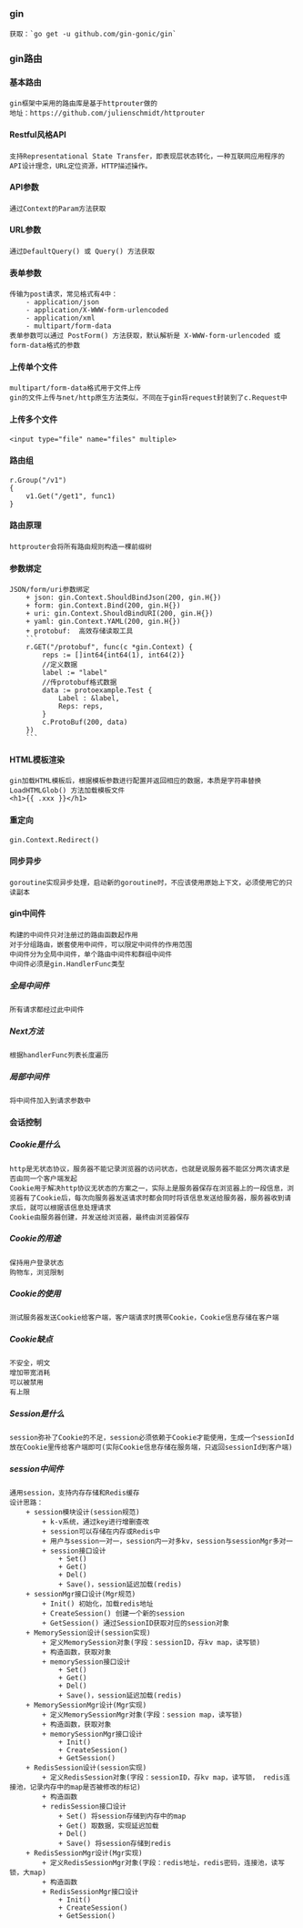 ### gin
    获取：`go get -u github.com/gin-gonic/gin`
### gin路由
#### 基本路由
    gin框架中采用的路由库是基于httprouter做的
    地址：https://github.com/julienschmidt/httprouter
#### Restful风格API
    支持Representational State Transfer，即表现层状态转化，一种互联网应用程序的API设计理念，URL定位资源，HTTP描述操作。
#### API参数
    通过Context的Param方法获取
#### URL参数
    通过DefaultQuery() 或 Query() 方法获取
#### 表单参数
    传输为post请求，常见格式有4中：
        - application/json
        - application/X-WWW-form-urlencoded
        - application/xml
        - multipart/form-data
    表单参数可以通过 PostForm() 方法获取，默认解析是 X-WWW-form-urlencoded 或 form-data格式的参数
#### 上传单个文件
    multipart/form-data格式用于文件上传
    gin的文件上传与net/http原生方法类似，不同在于gin将request封装到了c.Request中
#### 上传多个文件
    <input type="file" name="files" multiple>
#### 路由组
    r.Group("/v1")
    {
        v1.Get("/get1", func1)
    }
#### 路由原理
    httprouter会将所有路由规则构造一棵前缀树
#### 参数绑定
    JSON/form/uri参数绑定
        + json: gin.Context.ShouldBindJson(200, gin.H{})
        + form: gin.Context.Bind(200, gin.H{})
        + uri: gin.Context.ShouldBindURI(200, gin.H{})
        + yaml: gin.Context.YAML(200, gin.H{})
        + protobuf:  高效存储读取工具
        ```
        r.GET("/protobuf", func(c *gin.Context) {
            reps := []int64{int64(1), int64(2)}
            //定义数据
            label := "label"
            //传protobuf格式数据
            data := protoexample.Test {
                Label : &label,
                Reps: reps,
            }
            c.ProtoBuf(200, data)
        })
        ```
#### HTML模板渲染
    gin加载HTML模板后，根据模板参数进行配置并返回相应的数据，本质是字符串替换
    LoadHTMLGlob() 方法加载模板文件
    <h1>{{ .xxx }}</h1>
#### 重定向
    gin.Context.Redirect()
#### 同步异步
    goroutine实现异步处理，启动新的goroutine时，不应该使用原始上下文，必须使用它的只读副本
#### gin中间件
    构建的中间件只对注册过的路由函数起作用
    对于分组路由，嵌套使用中间件，可以限定中间件的作用范围
    中间件分为全局中间件，单个路由中间件和群组中间件
    中间件必须是gin.HandlerFunc类型
##### 全局中间件
    所有请求都经过此中间件
##### Next方法
    根据handlerFunc列表长度遍历
##### 局部中间件
    将中间件加入到请求参数中
#### 会话控制
##### Cookie是什么
    http是无状态协议，服务器不能记录浏览器的访问状态，也就是说服务器不能区分两次请求是否由同一个客户端发起
    Cookie用于解决http协议无状态的方案之一，实际上是服务器保存在浏览器上的一段信息，浏览器有了Cookie后，每次向服务器发送请求时都会同时将该信息发送给服务器，服务器收到请求后，就可以根据该信息处理请求
    Cookie由服务器创建，并发送给浏览器，最终由浏览器保存
##### Cookie的用途
    保持用户登录状态
    购物车，浏览限制
##### Cookie的使用
    测试服务器发送Cookie给客户端，客户端请求时携带Cookie，Cookie信息存储在客户端
##### Cookie缺点
    不安全，明文
    增加带宽消耗
    可以被禁用
    有上限
##### Session是什么
    session弥补了Cookie的不足，session必须依赖于Cookie才能使用，生成一个sessionId放在Cookie里传给客户端即可(实际Cookie信息存储在服务端，只返回sessionId到客户端)
##### session中间件
    通用session，支持内存存储和Redis缓存
    设计思路：
        + session模块设计(session规范)
            + k-v系统，通过key进行增删查改
            + session可以存储在内存或Redis中
            + 用户与session一对一，session内一对多kv，session与sessionMgr多对一
            + session接口设计
                + Set()
                + Get()
                + Del()
                + Save()，session延迟加载(redis)
        + sessionMgr接口设计(Mgr规范)
            + Init() 初始化，加载redis地址
            + CreateSession() 创建一个新的session
            + GetSession() 通过SessionID获取对应的session对象
        + MemorySession设计(session实现)
            + 定义MemorySession对象(字段：sessionID，存kv map，读写锁)
            + 构造函数，获取对象
            + memorySession接口设计
                + Set()
                + Get()
                + Del()
                + Save()，session延迟加载(redis)
        + MemorySessionMgr设计(Mgr实现)
            + 定义MemorySessionMgr对象(字段：session map，读写锁)
            + 构造函数，获取对象
            + memorySessionMgr接口设计
                + Init()
                + CreateSession()
                + GetSession()
        + RedisSession设计(session实现)
            + 定义RedisSession对象(字段：sessionID，存kv map，读写锁， redis连接池，记录内存中的map是否被修改的标记)
            + 构造函数
            + redisSession接口设计
                + Set() 将session存储到内存中的map
                + Get() 取数据，实现延迟加载
                + Del()
                + Save() 将session存储到redis
        + RedisSessionMgr设计(Mgr实现)
            + 定义RedisSessionMgr对象(字段：redis地址，redis密码，连接池，读写锁，大map)
            + 构造函数
            + RedisSessionMgr接口设计
                + Init()
                + CreateSession()
                + GetSession()
    
